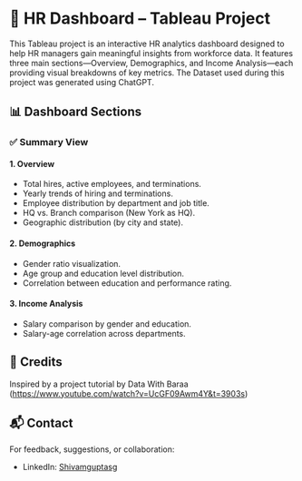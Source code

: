 # 🧠 HR Dashboard – Tableau Project
This Tableau project is an interactive HR analytics dashboard designed to help HR managers gain meaningful insights from workforce data. It features three main sections—Overview, Demographics, and Income Analysis—each providing visual breakdowns of key metrics. The Dataset used during this project was generated using ChatGPT.

## 📊 Dashboard Sections

### ✅ Summary View

#### 1. **Overview**
- Total hires, active employees, and terminations.
- Yearly trends of hiring and terminations.
- Employee distribution by department and job title.
- HQ vs. Branch comparison (New York as HQ).
- Geographic distribution (by city and state).

#### 2. **Demographics**
- Gender ratio visualization.
- Age group and education level distribution.
- Correlation between education and performance rating.

#### 3. **Income Analysis**
- Salary comparison by gender and education.
- Salary-age correlation across departments.

## 🙏 Credits

Inspired by a project tutorial by Data With Baraa (https://www.youtube.com/watch?v=UcGF09Awm4Y&t=3903s)

## 📬 Contact

For feedback, suggestions, or collaboration:
- LinkedIn: [Shivamguptasg]([https://linkedin.com/in/YourLinkedIn](https://www.linkedin.com/in/shivamguptasg/))
